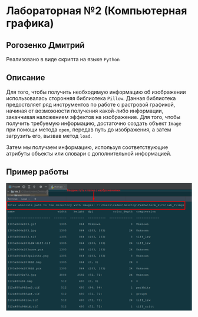 # Лабораторная №2 (Компьютерная графика)

## Рогозенко Дмитрий

Реализовано в виде скрипта на языке ```Python```

## Описание

Для того, чтобы получить необходимую информацию об изображении использовалась сторонняя библиотека ```Pillow```. 
Данная библиотека предоствляет ряд инструментов по работе с растровой графикой, начиная от возможности получения какой-либо информации, 
заканчивая наложением эффектов на изображение. Для того, чтобы получить требуемую информацию, 
достаточно создать объект ```Image``` при помощи метода ```open```, передав путь до изображения, а затем загрузить его, вызвав метод ```load```.

Затем мы получаем информацию, используя соответствующие атрибуты объекты или словари с дополнительной информацией.

## Пример работы

![Screen of work example](https://github.com/RedExtreme12/CG_lab_2/blob/master/screens/screen_work_exmpl.png)
